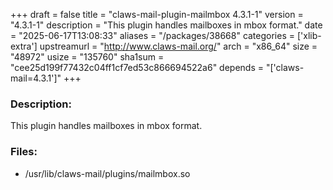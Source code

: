 +++
draft = false
title = "claws-mail-plugin-mailmbox 4.3.1-1"
version = "4.3.1-1"
description = "This plugin handles mailboxes in mbox format."
date = "2025-06-17T13:08:33"
aliases = "/packages/38668"
categories = ['xlib-extra']
upstreamurl = "http://www.claws-mail.org/"
arch = "x86_64"
size = "48972"
usize = "135760"
sha1sum = "cee25d199f77432c04ff1cf7ed53c866694522a6"
depends = "['claws-mail=4.3.1']"
+++
### Description: 
This plugin handles mailboxes in mbox format.

### Files: 
* /usr/lib/claws-mail/plugins/mailmbox.so
